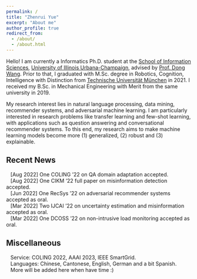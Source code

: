 ```yaml
---
permalink: /
title: "Zhenrui Yue"
excerpt: "About me"
author_profile: true
redirect_from: 
  - /about/
  - /about.html
---
```


Hello! I am currently a Informatics Ph.D. student at the [School of Information Sciences](https://ischool.illinois.edu/), [University of Illinois Urbana-Champaign](https://illinois.edu/), advised by [Prof. Dong Wang](https://www.wangdong.org/). Prior to that, I graduated with M.Sc. degree in Robotics, Cognition, Intelligence with Distinction from [Technische Universität München](https://www.tum.de/) in 2021. I received my B.Sc. in Mechanical Engineering with Merit from the same university in 2019.

My research interest lies in natural language processing, data mining, recommender systems, and adversarial machine learning. I am particularly interested in research problems like transfer learning and few-shot learning, with applications such as question answering and conversational recommender systems. To this end, my research aims to make machine learning models become more (1) generalized, (2) robust and (3) explainable.

Recent News
------
&nbsp;&nbsp; [Aug 2022] One COLING ’22 on QA domain adaptation accepted. \
&nbsp;&nbsp; [Aug 2022] One CIKM ‘22 full paper on misinformation detection accepted. \
&nbsp;&nbsp; [Jun 2022] One RecSys ’22 on adversarial recommender systems accepted as oral. \
&nbsp;&nbsp; [Mar 2022] Two IJCAI ’22 on uncertainty estimation and misinformation accepted as oral. \
&nbsp;&nbsp; [Mar 2022] One DCOSS ’22 on non-intrusive load monitoring accepted as oral.

Miscellaneous
------
&nbsp;&nbsp; Service: COLING 2022, AAAI 2023, IEEE SmartGrid. \
&nbsp;&nbsp; Languages: Chinese, Cantonese, English, German and a bit Spanish. \
&nbsp;&nbsp; More will be added here when have time :)

